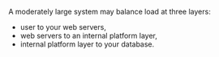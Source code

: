 A moderately large system may balance load at three layers:

- user to your web servers,
- web servers to an internal platform layer,
- internal platform layer to your database.